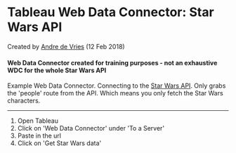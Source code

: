 Tableau Web Data Connector: Star Wars API
=====================================
Created by [Andre de Vries](https://www.twitter.com/andre347_) (12 Feb 2018)

####  **Web Data Connector created for training purposes - not an exhaustive WDC for the whole Star Wars API**

Example Web Data Connector. Connecting to the [Star Wars API](https://swapi.co). Only grabs the 'people' route from the API. Which means you only fetch the Star Wars characters.


----------------

1. Open Tableau
2. Click on 'Web Data Connector' under 'To a Server'
3. Paste in the url
4. Click on 'Get Star Wars data'